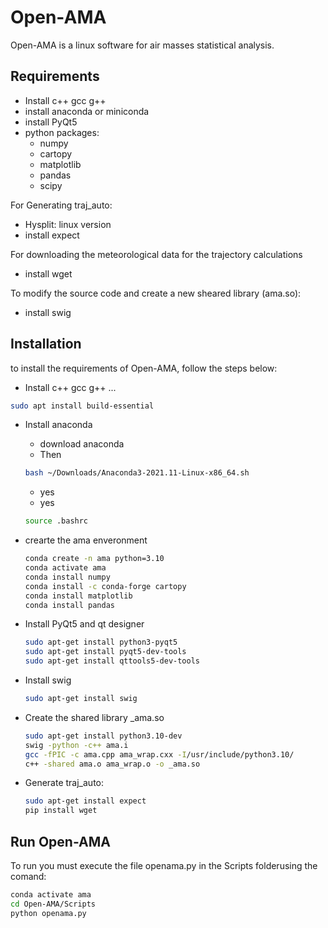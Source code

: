 # Open-AMA
Open-AMA is a linux software for air masses statistical analysis.
## Requirements
* Install c++ gcc g++
* install anaconda or miniconda
* install PyQt5
* python packages:
	- numpy
	- cartopy
	- matplotlib
	- pandas
	- scipy


For Generating traj_auto:
* Hysplit: linux version
* install expect

For downloading the meteorological data for the trajectory calculations
* install wget

To modify the source code and create a new sheared library (ama.so):
* install swig


## Installation 
to install the requirements of Open-AMA, follow the steps below:
* Install c++ gcc g++ ...
```bash
sudo apt install build-essential
```
* Install anaconda 
	- download anaconda
	- Then
	 ```bash
	bash ~/Downloads/Anaconda3-2021.11-Linux-x86_64.sh
	 ```
	- yes
	- yes
	```bash
	source .bashrc
	```

* crearte the ama enveronment 
	```bash
	conda create -n ama python=3.10
	conda activate ama
	conda install numpy
	conda install -c conda-forge cartopy
	conda install matplotlib
	conda install pandas
	```

* Install PyQt5 and qt designer
	```bash 
	sudo apt-get install python3-pyqt5
	sudo apt-get install pyqt5-dev-tools
	sudo apt-get install qttools5-dev-tools
	```

* Install swig
	```bash
	sudo apt-get install swig
	```

* Create the shared library _ama.so
	```bash
	sudo apt-get install python3.10-dev
	swig -python -c++ ama.i
	gcc -fPIC -c ama.cpp ama_wrap.cxx -I/usr/include/python3.10/
	c++ -shared ama.o ama_wrap.o -o _ama.so
	```

* Generate traj_auto:
	```bash
	sudo apt-get install expect
	pip install wget
	```
	
## Run Open-AMA
To run you must execute the file openama.py in the Scripts folderusing the comand:
```bash
conda activate ama
cd Open-AMA/Scripts
python openama.py
```
